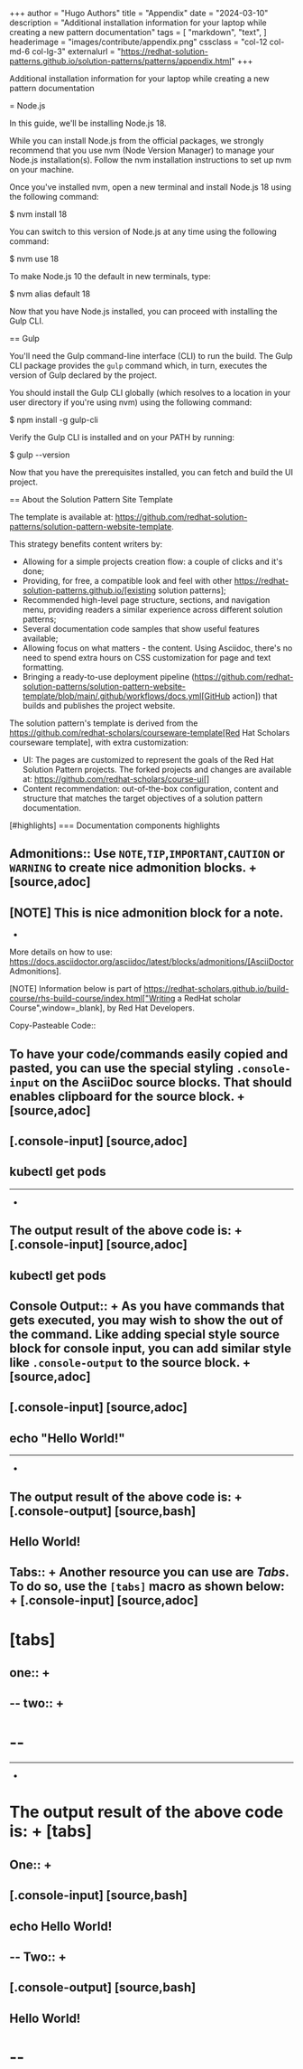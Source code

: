 +++
author = "Hugo Authors"
title = "Appendix"
date = "2024-03-10"
description = "Additional installation information for your laptop while creating a new pattern documentation"
tags = [
    "markdown",
    "text",
]
headerimage = "images/contribute/appendix.png"
cssclass = "col-12 col-md-6 col-lg-3"
externalurl = "https://redhat-solution-patterns.github.io/solution-patterns/patterns/appendix.html"
+++

Additional installation information for your laptop while creating a new pattern documentation

<!--more-->
= Node.js

In this guide, we'll be installing Node.js 18.

While you can install Node.js from the official packages, we strongly recommend that you use nvm (Node Version Manager) to manage your Node.js installation(s).
Follow the nvm installation instructions to set up nvm on your machine.

Once you've installed nvm, open a new terminal and install Node.js 18 using the following command:

 $ nvm install 18

You can switch to this version of Node.js at any time using the following command:

 $ nvm use 18

To make Node.js 10 the default in new terminals, type:

 $ nvm alias default 18

Now that you have Node.js installed, you can proceed with installing the Gulp CLI.

== Gulp 

You'll need the Gulp command-line interface (CLI) to run the build.
The Gulp CLI package provides the `gulp` command which, in turn, executes the version of Gulp declared by the project.

You should install the Gulp CLI globally (which resolves to a location in your user directory if you're using nvm) using the following command:

 $ npm install -g gulp-cli

Verify the Gulp CLI is installed and on your PATH by running:

 $ gulp --version

Now that you have the prerequisites installed, you can fetch and build the UI project.

== About the Solution Pattern Site Template

The template is available at: https://github.com/redhat-solution-patterns/solution-pattern-website-template.

This strategy benefits content writers by:

* Allowing for a simple projects creation flow: a couple of clicks and it's done;
* Providing, for free, a compatible look and feel with other https://redhat-solution-patterns.github.io/[existing solution patterns];
* Recommended high-level page structure, sections, and navigation menu, providing readers a similar experience across different solution patterns;
* Several documentation code samples that show useful features available;
* Allowing focus on what matters - the content. Using Asciidoc, there's no need to spend extra hours on CSS customization for page and text formatting.
* Bringing a ready-to-use deployment pipeline (https://github.com/redhat-solution-patterns/solution-pattern-website-template/blob/main/.github/workflows/docs.yml[GitHub action]) that builds and publishes the project website.

The solution pattern's template is derived from the https://github.com/redhat-scholars/courseware-template[Red Hat Scholars courseware template], with extra customization:

* UI: The pages are customized to represent the goals of the Red Hat Solution Pattern projects. The forked projects and changes are available at: https://github.com/redhat-scholars/course-ui[]
* Content recommendation: out-of-the-box configuration, content and structure that matches the target objectives of a solution pattern documentation. 

[#highlights]
=== Documentation components highlights 


Admonitions::
Use `NOTE`,`TIP`,`IMPORTANT`,`CAUTION` or `WARNING` to create nice admonition blocks.
+
[source,adoc]
-----
[NOTE] This is nice admonition block for a note.  
-----
+
More details on how to use: https://docs.asciidoctor.org/asciidoc/latest/blocks/admonitions/[AsciiDoctor Admonitions].


[NOTE]
Information below is part of https://redhat-scholars.github.io/build-course/rhs-build-course/index.html["Writing a RedHat scholar Course",window=_blank], by Red Hat Developers.

Copy-Pasteable Code::

To have your code/commands easily copied and pasted, you can use the special styling `.console-input` on the AsciiDoc source blocks. That should enables clipboard for the source block.
+
[source,adoc]
-----
[.console-input]
[source,adoc]
----
kubectl get pods
----
-----

+
The output result of the above code is:
+
[.console-input]
[source,adoc]
----
kubectl get pods
----

Console Output::
+
As you have commands that gets executed, you may wish to show the out of the command. Like adding special style source block for console input, you can add similar style like `.console-output` to the source block.
+
[source,adoc]
-----
[.console-input]
[source,adoc]
----
echo "Hello World!"
----
-----
+
The output result of the above code is:
+
[.console-output]
[source,bash]
----
Hello World!
----

Tabs::
+
Another resource you can use are *Tabs*. To do so, use the `[tabs]` macro as shown below:
+
[.console-input]
[source,adoc]
----
[tabs]
====
one::
+
--
--
two::
+
--
--
====
----
+
The output result of the above code is:
+
[tabs]
====
One::
+
--
[.console-input]
[source,bash]
----
echo Hello World!
----
--
Two::
+
--
[.console-output]
[source,bash]
----
Hello World!
----
--
====
